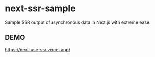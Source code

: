 # next-ssr-sample

Sample SSR output of asynchronous data in Next.js with extreme ease.

## DEMO

https://next-use-ssr.vercel.app/
